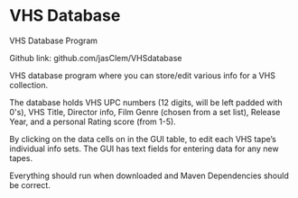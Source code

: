 # VHS Database
VHS Database Program

Github link: github.com/jasClem/VHSdatabase

VHS database program where you can store/edit various info for a VHS collection. 

The database holds VHS UPC numbers (12 digits, will be left padded with 0's), VHS Title, 
Director info, Film Genre (chosen from a set list), Release Year, and a personal Rating score (from 1-5).
 
By clicking on the data cells on in the GUI table, to edit each VHS tape’s individual info sets. 
The GUI has text fields for entering data for any new tapes.

Everything should run when downloaded and Maven Dependencies should be correct.